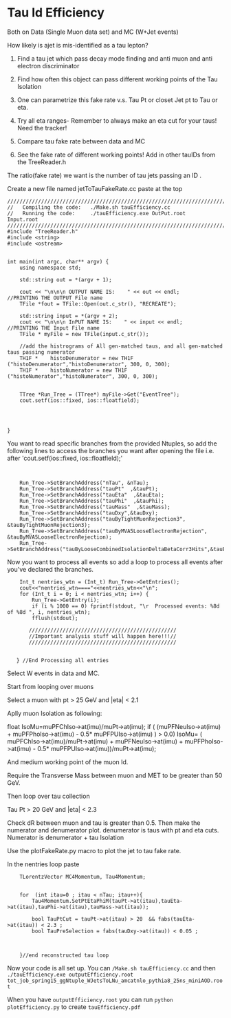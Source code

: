 Tau Id Efficiency
=================

Both on Data (Single Muon data set) and MC (W+Jet events) 


How likely is  ajet is mis-identified as a tau lepton?

1) Find a tau jet which pass decay mode finding and anti muon and anti electron discriminator 

2) Find how often this object can pass different working points of the Tau Isolation

3) One can parametrize this fake rate v.s. Tau Pt or closet Jet pt to Tau or eta.

4) Try all eta ranges- Remember to always make an eta cut for your taus! Need the tracker!

5) Compare tau fake rate between data and MC

6) See the fake rate of different working points! Add in other tauIDs from the TreeReader.h 



The ratio(fake rate) we want is the number of  tau jets  passing an ID . 


Create a new file named jetToTauFakeRate.cc
paste at the top 
```
////////////////////////////////////////////////////////////////////////////////////////////////////////////////////////////////////////
//   Compiling the code:   ./Make.sh tauEfficiency.cc
//   Running the code:     ./tauEfficiency.exe OutPut.root   Input.root
////////////////////////////////////////////////////////////////////////////////////////////////////////////////////////////////////////
#include "TreeReader.h"
#include <string>
#include <ostream>


int main(int argc, char** argv) {
    using namespace std;

    std::string out = *(argv + 1);
    
    cout << "\n\n\n OUTPUT NAME IS:    " << out << endl;     //PRINTING THE OUTPUT File name
    TFile *fout = TFile::Open(out.c_str(), "RECREATE");
    
    std::string input = *(argv + 2);
    cout << "\n\n\n InPUT NAME IS:    " << input << endl;     //PRINTING THE Input File name
    TFile * myFile = new TFile(input.c_str());
 
    //add the histrograms of All gen-matched taus, and all gen-matched taus passing numerator
    TH1F *    histoDenumerator = new TH1F ("histoDenumerator","histoDenumerator", 300, 0, 300);
    TH1F *    histoNumerator = new TH1F ("histoNumerator","histoNumerator", 300, 0, 300);
    
    
    TTree *Run_Tree = (TTree*) myFile->Get("EventTree");
    cout.setf(ios::fixed, ios::floatfield);




}

```

You want to read specific branches from the provided Ntuples, so add the following lines to access the branches you want after opening the file i.e. after 'cout.setf(ios::fixed, ios::floatfield);' 

``` 


    Run_Tree->SetBranchAddress("nTau", &nTau);
    Run_Tree->SetBranchAddress("tauPt"  ,&tauPt);
    Run_Tree->SetBranchAddress("tauEta"  ,&tauEta);
    Run_Tree->SetBranchAddress("tauPhi"  ,&tauPhi);
    Run_Tree->SetBranchAddress("tauMass"  ,&tauMass);
    Run_Tree->SetBranchAddress("tauDxy",&tauDxy);
    Run_Tree->SetBranchAddress("tauByTightMuonRejection3", &tauByTightMuonRejection3);
    Run_Tree->SetBranchAddress("tauByMVA5LooseElectronRejection", &tauByMVA5LooseElectronRejection);
    Run_Tree->SetBranchAddress("tauByLooseCombinedIsolationDeltaBetaCorr3Hits",&tauByLooseCombinedIsolationDeltaBetaCorr3Hits);

```

Now you want to process all events so add a loop to process all events after you've declared the branches. 

```
    Int_t nentries_wtn = (Int_t) Run_Tree->GetEntries();
    cout<<"nentries_wtn===="<<nentries_wtn<<"\n";
    for (Int_t i = 0; i < nentries_wtn; i++) {
        Run_Tree->GetEntry(i);
        if (i % 1000 == 0) fprintf(stdout, "\r  Processed events: %8d of %8d ", i, nentries_wtn);
        fflush(stdout);
 
       ////////////////////////////////////////////////
       //Important analysis stuff will happen here!!!//
       ////////////////////////////////////////////////


   } //End Processing all entries

```

Select W events in data and MC.

Start from looping over muons

Select a muon with pt > 25 GeV and |eta| < 2.1

Aplly muon Isolation as following:

float IsoMu=muPFChIso->at(imu)/muPt->at(imu);
if ( (muPFNeuIso->at(imu) + muPFPhoIso->at(imu) - 0.5* muPFPUIso->at(imu) )  > 0.0)
IsoMu= ( muPFChIso->at(imu)/muPt->at(imu) + muPFNeuIso->at(imu) + muPFPhoIso->at(imu) - 0.5* muPFPUIso->at(imu))/muPt->at(imu);

And medium working point of the muon Id.

Require the Transverse Mass between muon and MET to be greater than 50 GeV.


Then loop over tau collection

Tau Pt > 20 GeV and |eta| < 2.3



Check dR between muon and tau is greater than 0.5.
Then make the numerator and denumerator plot.  denumerator is taus with pt and eta cuts.
Numerator is denumerator + tau Isolation

Use the plotFakeRate.py macro to plot the jet to tau fake rate.


In the nentries loop paste 
```
	TLorentzVector MC4Momentum, Tau4Momentum;


	for  (int itau=0 ; itau < nTau; itau++){
		Tau4Momentum.SetPtEtaPhiM(tauPt->at(itau),tauEta->at(itau),tauPhi->at(itau),tauMass->at(itau));

		bool TauPtCut = tauPt->at(itau) > 20  && fabs(tauEta->at(itau)) < 2.3 ;
		bool TauPreSelection = fabs(tauDxy->at(itau)) < 0.05 ;



	}//end reconstructed tau loop
```

Now your code is all set up. You can ```/Make.sh tauEfficiency.cc``` and then ```./tauEfficiency.exe outputEfficiency.root tot_job_spring15_ggNtuple_WJetsToLNu_amcatnlo_pythia8_25ns_miniAOD.root ``` 

When you have ```outputEfficiency.root``` you can run ```python plotEfficiency.py``` to create ```tauEfficiency.pdf```


